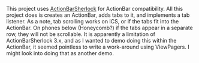 This project uses [ActionBarSherlock](http://actionbarsherlock.com/) for ActionBar compatibility. All this project does is creates an ActionBar, adds tabs to it, and implements a tab listener. As a note, tab scrolling works on ICS, or if the tabs fit into the ActionBar. On phones below (Honeycomb?) if the tabs appear in a separate row, they will not be scrollable. It is apparently a limitation of ActionBarSherlock 3.x, and as I wanted to demo doing this within the ActionBar, it seemed pointless to write a work-around using ViewPagers. I might look into doing that as another demo.

